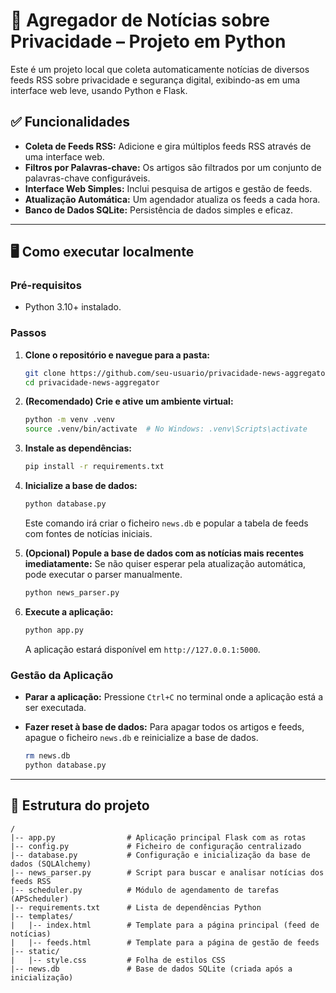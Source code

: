 # 📰 Agregador de Notícias sobre Privacidade – Projeto em Python

Este é um projeto local que coleta automaticamente notícias de diversos feeds RSS sobre privacidade e segurança digital, exibindo-as em uma interface web leve, usando Python e Flask.

## ✅ Funcionalidades

- **Coleta de Feeds RSS:** Adicione e gira múltiplos feeds RSS através de uma interface web.
- **Filtros por Palavras-chave:** Os artigos são filtrados por um conjunto de palavras-chave configuráveis.
- **Interface Web Simples:** Inclui pesquisa de artigos e gestão de feeds.
- **Atualização Automática:** Um agendador atualiza os feeds a cada hora.
- **Banco de Dados SQLite:** Persistência de dados simples e eficaz.

---

## 🖥️ Como executar localmente

### Pré-requisitos
- Python 3.10+ instalado.

### Passos

1.  **Clone o repositório e navegue para a pasta:**
    ```bash
    git clone https://github.com/seu-usuario/privacidade-news-aggregator.git
    cd privacidade-news-aggregator
    ```

2.  **(Recomendado) Crie e ative um ambiente virtual:**
    ```bash
    python -m venv .venv
    source .venv/bin/activate  # No Windows: .venv\Scripts\activate
    ```

3.  **Instale as dependências:**
    ```bash
    pip install -r requirements.txt
    ```

4.  **Inicialize a base de dados:**
    ```bash
    python database.py
    ```
    Este comando irá criar o ficheiro `news.db` e popular a tabela de feeds com fontes de notícias iniciais.

5.  **(Opcional) Popule a base de dados com as notícias mais recentes imediatamente:**
    Se não quiser esperar pela atualização automática, pode executar o parser manualmente.
    ```bash
    python news_parser.py
    ```

6.  **Execute a aplicação:**
    ```bash
    python app.py
    ```
    A aplicação estará disponível em `http://127.0.0.1:5000`.

### Gestão da Aplicação

-   **Parar a aplicação:**
    Pressione `Ctrl+C` no terminal onde a aplicação está a ser executada.

-   **Fazer reset à base de dados:**
    Para apagar todos os artigos e feeds, apague o ficheiro `news.db` e reinicialize a base de dados.
    ```bash
    rm news.db
    python database.py
    ```

---

## 📁 Estrutura do projeto
```
/
|-- app.py                # Aplicação principal Flask com as rotas
|-- config.py             # Ficheiro de configuração centralizado
|-- database.py           # Configuração e inicialização da base de dados (SQLAlchemy)
|-- news_parser.py        # Script para buscar e analisar notícias dos feeds RSS
|-- scheduler.py          # Módulo de agendamento de tarefas (APScheduler)
|-- requirements.txt      # Lista de dependências Python
|-- templates/
|   |-- index.html        # Template para a página principal (feed de notícias)
|   |-- feeds.html        # Template para a página de gestão de feeds
|-- static/
|   |-- style.css         # Folha de estilos CSS
|-- news.db               # Base de dados SQLite (criada após a inicialização)